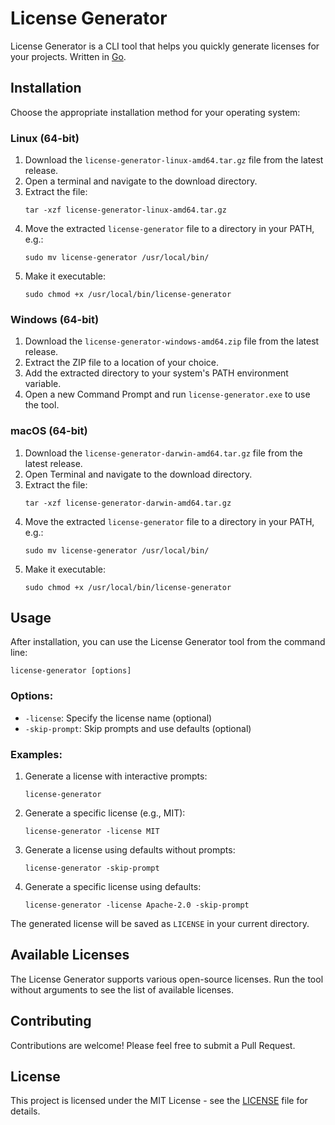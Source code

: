 # License Generator

License Generator is a CLI tool that helps you quickly generate licenses for your projects. Written in [Go](https://go.dev/).

## Installation

Choose the appropriate installation method for your operating system:

### Linux (64-bit)

1. Download the `license-generator-linux-amd64.tar.gz` file from the latest release.
2. Open a terminal and navigate to the download directory.
3. Extract the file:
   ```
   tar -xzf license-generator-linux-amd64.tar.gz
   ```
4. Move the extracted `license-generator` file to a directory in your PATH, e.g.:
   ```
   sudo mv license-generator /usr/local/bin/
   ```
5. Make it executable:
   ```
   sudo chmod +x /usr/local/bin/license-generator
   ```

### Windows (64-bit)

1. Download the `license-generator-windows-amd64.zip` file from the latest release.
2. Extract the ZIP file to a location of your choice.
3. Add the extracted directory to your system's PATH environment variable.
4. Open a new Command Prompt and run `license-generator.exe` to use the tool.

### macOS (64-bit)

1. Download the `license-generator-darwin-amd64.tar.gz` file from the latest release.
2. Open Terminal and navigate to the download directory.
3. Extract the file:
   ```
   tar -xzf license-generator-darwin-amd64.tar.gz
   ```
4. Move the extracted `license-generator` file to a directory in your PATH, e.g.:
   ```
   sudo mv license-generator /usr/local/bin/
   ```
5. Make it executable:
   ```
   sudo chmod +x /usr/local/bin/license-generator
   ```

## Usage

After installation, you can use the License Generator tool from the command line:

```
license-generator [options]
```

### Options:

- `-license`: Specify the license name (optional)
- `-skip-prompt`: Skip prompts and use defaults (optional)

### Examples:

1. Generate a license with interactive prompts:
   ```
   license-generator
   ```

2. Generate a specific license (e.g., MIT):
   ```
   license-generator -license MIT
   ```

3. Generate a license using defaults without prompts:
   ```
   license-generator -skip-prompt
   ```

4. Generate a specific license using defaults:
   ```
   license-generator -license Apache-2.0 -skip-prompt
   ```

The generated license will be saved as `LICENSE` in your current directory.

## Available Licenses

The License Generator supports various open-source licenses. Run the tool without arguments to see the list of available licenses.

## Contributing

Contributions are welcome! Please feel free to submit a Pull Request.

## License

This project is licensed under the MIT License - see the [LICENSE](LICENSE) file for details.
